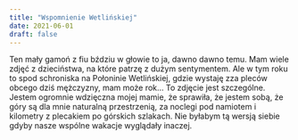 ```yaml
---
title: "Wspomnienie Wetlińskiej"
date: 2021-06-01
draft: false
---
```

Ten mały gamoń z fiu bździu w głowie to ja, dawno dawno temu. Mam wiele zdjęć z dzieciństwa, na które patrzę z dużym sentymentem. Ale w tym roku to spod schroniska 
na Połoninie Wetlińskiej, gdzie wystaję zza pleców obcego dziś mężczyzny, mam może rok... To zdjęcie jest szczególne. Jestem ogromnie wdzięczna mojej mamie, że sprawiła, 
że jestem sobą, że góry są dla mnie naturalną przestrzenią, za noclegi pod namiotem i kilometry z plecakiem po górskich szlakach. Nie byłabym tą wersją siebie gdyby 
nasze wspólne wakacje wyglądały inaczej.
